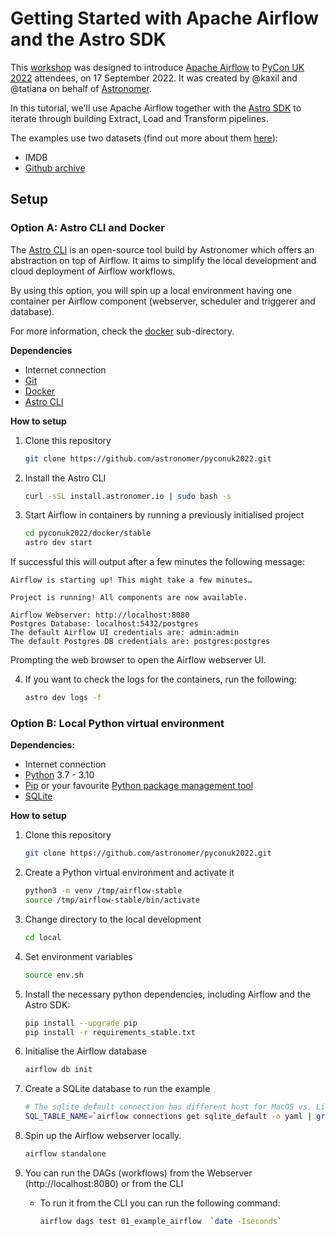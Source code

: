 # Getting Started with Apache Airflow and the Astro SDK

This [workshop](https://pretalx.com/pycon-uk-2022/talk/PUA8SW/) was designed to introduce [Apache Airflow](https://airflow.apache.org/) to [PyCon UK 2022](https://2022.pyconuk.org/) attendees, on 17 September 2022. It was created by @kaxil and @tatiana on behalf of [Astronomer](https://astronomer.io).

In this tutorial, we'll use Apache Airflow together with the [Astro SDK](github.com/astronomer/astro-sdk/) to iterate through building Extract, Load and Transform pipelines.

The examples use two datasets (find out more about them [here](https://github.com/astronomer/astro-sdk/blob/main/python-sdk/tests/benchmark/datasets.md)):

* IMDB
* [Github archive](https://cloud.google.com/blog/topics/public-datasets/github-on-bigquery-analyze-all-the-open-source-code)


## Setup

### Option A: Astro CLI and Docker

The [Astro CLI](https://github.com/astronomer/astro-cli) is an open-source tool build by Astronomer which offers an abstraction on top of Airflow.
It aims to simplify the local development and cloud deployment of Airflow workflows.

By using this option, you will spin up a local environment having one container per Airflow component (webserver, scheduler and triggerer and database).

For more information, check the [docker](./docker) sub-directory.

**Dependencies**

* Internet connection
* [Git](https://git-scm.com/)
* [Docker](https://docs.docker.com/get-docker/)
* [Astro CLI](https://github.com/astronomer/astro-cli)

**How to setup**

1. Clone this repository

   ```bash
   git clone https://github.com/astronomer/pyconuk2022.git
   ```

2. Install the Astro CLI

   ```bash
   curl -sSL install.astronomer.io | sudo bash -s
   ```

3. Start Airflow in containers by running a previously initialised project

   ```bash
   cd pyconuk2022/docker/stable
   astro dev start
   ```

If successful this will output after a few minutes the following message:

```
Airflow is starting up! This might take a few minutes…

Project is running! All components are now available.

Airflow Webserver: http://localhost:8080
Postgres Database: localhost:5432/postgres
The default Airflow UI credentials are: admin:admin
The default Postgres DB credentials are: postgres:postgres
```

Prompting the web browser to open the Airflow webserver UI.

4. If you want to check the logs for the containers, run the following:

   ```bash
   astro dev logs -f
   ```


### Option B: Local Python virtual environment

**Dependencies:**

* Internet connection
* [Python](https://www.python.org/downloads/) 3.7 - 3.10
* [Pip](https://pypi.org/project/pip/) or your favourite [Python package management tool](https://packaging.python.org/en/latest/guides/tool-recommendations/)
* [SQLite](https://www.sqlite.org/)


**How to setup**

1. Clone this repository

    ```bash
    git clone https://github.com/astronomer/pyconuk2022.git
    ```

2. Create a Python virtual environment and activate it

    ```bash
    python3 -m venv /tmp/airflow-stable
    source /tmp/airflow-stable/bin/activate
    ```

3. Change directory to the local development

    ```bash
    cd local
    ```

4. Set environment variables

    ```bash
    source env.sh
    ```

5. Install the necessary python dependencies, including Airflow and the Astro SDK:

    ```bash
    pip install --upgrade pip
    pip install -r requirements_stable.txt
    ```

6. Initialise the Airflow database

    ```bash
    airflow db init
    ```

7. Create a SQLite database to run the example

    ```bash
    # The sqlite_default connection has different host for MacOS vs. Linux
    SQL_TABLE_NAME=`airflow connections get sqlite_default -o yaml | grep host | awk '{print $2}'` sqlite3 "$SQL_TABLE_NAME" "VACUUM;"
    ```

7. Spin up the Airflow webserver locally.

    ```bash
    airflow standalone
    ```

8. You can run the DAGs (workflows) from the Webserver (http://localhost:8080) or from the CLI

   * To run it from the CLI you can run the following command:
    
     ```bash
     airflow dags test 01_example_airflow  `date -Iseconds`
     ```

